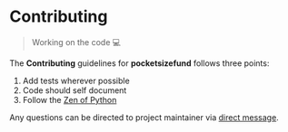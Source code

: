 # Contributing

> Working on the code 💻

The **Contributing** guidelines for **pocketsizefund** follows three points:

1. Add tests wherever possible
2. Code should self document
3. Follow the [Zen of Python](https://peps.python.org/pep-0020/)

Any questions can be directed to project maintainer via [direct message](https://twitter.com/messages/compose?recipient_id=168005768).  
